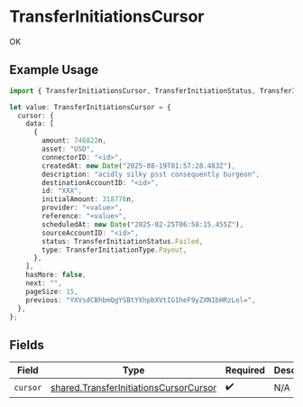 # TransferInitiationsCursor

OK

## Example Usage

```typescript
import { TransferInitiationsCursor, TransferInitiationStatus, TransferInitiationType } from "@formance/formance-sdk/sdk/models/shared";

let value: TransferInitiationsCursor = {
  cursor: {
    data: [
      {
        amount: 746822n,
        asset: "USD",
        connectorID: "<id>",
        createdAt: new Date("2025-08-19T01:57:28.483Z"),
        description: "acidly silky psst consequently burgeon",
        destinationAccountID: "<id>",
        id: "XXX",
        initialAmount: 318776n,
        provider: "<value>",
        reference: "<value>",
        scheduledAt: new Date("2025-02-25T06:58:15.455Z"),
        sourceAccountID: "<id>",
        status: TransferInitiationStatus.Failed,
        type: TransferInitiationType.Payout,
      },
    ],
    hasMore: false,
    next: "",
    pageSize: 15,
    previous: "YXVsdCBhbmQgYSBtYXhpbXVtIG1heF9yZXN1bHRzLol=",
  },
};
```

## Fields

| Field                                                                                                   | Type                                                                                                    | Required                                                                                                | Description                                                                                             |
| ------------------------------------------------------------------------------------------------------- | ------------------------------------------------------------------------------------------------------- | ------------------------------------------------------------------------------------------------------- | ------------------------------------------------------------------------------------------------------- |
| `cursor`                                                                                                | [shared.TransferInitiationsCursorCursor](../../../sdk/models/shared/transferinitiationscursorcursor.md) | :heavy_check_mark:                                                                                      | N/A                                                                                                     |